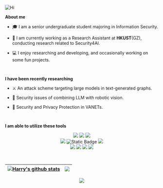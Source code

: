 ![Hi](https://user-images.githubusercontent.com/72896380/228305630-4457fd5d-ec30-4a20-b312-15568562e851.png)

**About me**

- 🎓 I am a senior undergraduate student majoring in Information Security.

- 🏫 I am currently working as a Research Assistant at **HKUST**(GZ), conducting research related to Security4AI.

- 💻 I enjoy researching and developing, and occasionally working on some fun projects.
<br>

**I have been recently researching**
- ⚔️ An attack scheme targeting large models in text-generated graphs.
  
- 🤖 Security issues of combining LLM with robotic vision.

- 🚗 Security and Privacy Protection in VANETs.
<br>

<!-- 
  <br><br>
       ⚔️ 1. An attack scheme targeting LM in text-generated graphs.
  <br>
       🤖 2. Security issues of combining LLM with robotic vision.
  <br>
       🚗 3. Security and Privacy Protection in VANETs.
-->


**I am able to utilize these tools**
<br>
<div align="center">
<p>
    <img src="https://img.shields.io/badge/Python-FFD43B?style=for-the-badge&logo=python&logoColor=blue" />
    <img src="https://img.shields.io/badge/PyTorch-EE4C2C?style=for-the-badge&logo=pytorch&logoColor=white" />
    <img src="https://img.shields.io/badge/TensorFlow-FF6F00?style=for-the-badge&logo=tensorflow&logoColor=white" />
    <br>
    <img src="https://img.shields.io/badge/JAVA-F80000?style=for-the-badge&logo=oracle&logoColor=black" /> 
    <img alt="Static Badge" src="https://img.shields.io/badge/GUI-JavaFX-%233c3434?style=for-the-badge&logoColor=%23dbdbdb&labelColor=black&color=%237BDBC8">
    <img src="https://img.shields.io/badge/Android-3DDC84?style=for-the-badge&logo=android&logoColor=white" />
    <br>
    <img src="https://img.shields.io/badge/C-00599C?style=for-the-badge&logo=c&logoColor=white" /> 
    <img src="https://img.shields.io/badge/Arduino_IDE-00979D?style=for-the-badge&logo=arduino&logoColor=white" />
    <img src="https://img.shields.io/badge/C%2B%2B-00599C?style=for-the-badge&logo=c%2B%2B&logoColor=white" />
    <img src="https://img.shields.io/badge/Qt-41CD52?style=for-the-badge&logo=qt&logoColor=white" /> 
<p>
</div>
<br>
   
| <a href="https://github.com/anuraghazra/github-readme-stats"><img align="center" src="https://github-readme-stats.vercel.app/api?username=Harry-Deng&show_icons=true&include_all_commits=true&theme=buefy&hide_border=true" alt="Harry's github stats" /></a> | <a href="https://github.com/anuraghazra/github-readme-stats"><img align="center" src="https://github-readme-stats.vercel.app/api/top-langs/?username=Harry-Deng&layout=compact&theme=buefy&hide_border=true" /></a> | 
| ------------- | ------------- |


<!-- Typing SVG by DenverCoder1 - https://github.com/DenverCoder1/readme-typing-svg -->
<p align="center">
  <a href="https://github.com/DenverCoder1/readme-typing-svg"><img src="https://readme-typing-svg.demolab.com/?lines=Carpe%20Diem.&font=Fira%20Code&center=true&color=C197F9&vCenter=true&size=30&pause=1000&width=575&duration=2500"></a>
</p>
